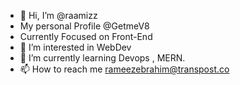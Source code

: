 - 👋 Hi, I’m @raamizz
-    My personal Profile  @GetmeV8
-    Currently Focused on Front-End
- 👀 I’m interested in WebDev
- 🌱 I’m currently learning Devops , MERN.
- 📫 How to reach me rameezebrahim@transpost.co

<!---
raamizz/raamizz is a ✨ special ✨ repository because its `README.md` (this file) appears on your GitHub profile.
You can click the Preview link to take a look at your changes.
--->
